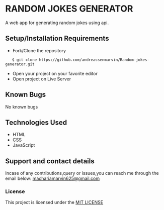 # RANDOM JOKES GENERATOR
A web app for generating random jokes using api.
## Setup/Installation Requirements
* Fork/Clone the repository
```
   $ git clone https://github.com/andreassenmarvin/Random-jokes-generator.git

```

* Open your project on your favorite editor
* Open project on Live Server
## Known Bugs
No known bugs
## Technologies Used
* HTML
* CSS
* JavaScript
## Support and contact details
Incase of any contributions,query or issues,you can reach me through the email below:
machariamarvin625@gmail.com
### License
This project is licensed under the [MIT LICENSE](https://github.com/andreassenmarvin/Random-jokes-generator/blob/master/LICENSE) 


